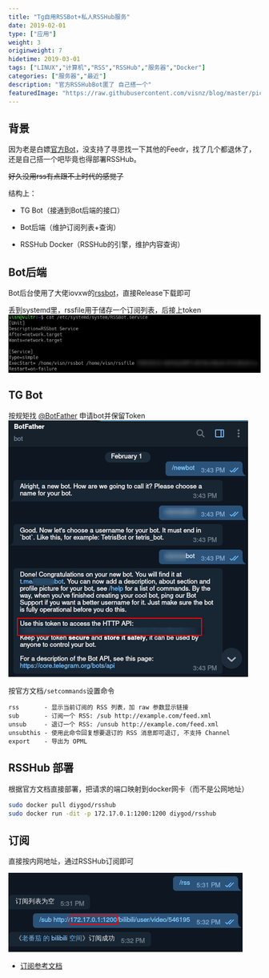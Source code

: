 ```yaml
---
title: "Tg自用RSSBot+私人RSSHub服务"
date: 2019-02-01
type: ["应用"]
weight: 3
originweight: 7
hidetime: 2019-03-01
tags: ["LINUX","计算机","RSS","RSSHub","服务器","Docker"]
categories: ["服务器","最近"]
description: "官方RSSHubBot匿了 自己搭一个"
featuredImage: "https://raw.githubusercontent.com/visnz/blog/master/pics/tgbot-rsshub/icon.png"
---
```


## 背景

因为老是白嫖[官方Bot](https://telegram.me/rsshubbot)，没支持了寻思找一下其他的Feedr，找了几个都退休了，还是自己搭一个吧毕竟也得部署RSSHub。

~~好久没用rss有点跟不上时代的感觉了~~

结构上：

- TG Bot（接通到Bot后端的接口）

- Bot后端（维护订阅列表+查询）

- RSSHub Docker（RSSHub的引擎，维护内容查询）


## Bot后端

Bot后台使用了大佬iovxw的[rssbot](https://github.com/iovxw/rssbot)，直接Release下载即可

丢到systemd里，rssfile用于储存一个订阅列表，后接上token
![](https://raw.githubusercontent.com/visnz/blog/master/pics/tgbot-rsshub/02.png)

## TG Bot
按规矩找 [@BotFather](https://telegram.me/BotFather) 申请bot并保留Token
![](https://raw.githubusercontent.com/visnz/blog/master/pics/tgbot-rsshub/01.png)

按官方文档``/setcommands``设置命令

```
rss       - 显示当前订阅的 RSS 列表，加 raw 参数显示链接
sub       - 订阅一个 RSS: /sub http://example.com/feed.xml
unsub     - 退订一个 RSS: /unsub http://example.com/feed.xml
unsubthis - 使用此命令回复想要退订的 RSS 消息即可退订, 不支持 Channel
export    - 导出为 OPML
```

## RSSHub 部署
根据官方文档直接部署，把请求的端口映射到docker网卡（而不是公网地址）

```bash
sudo docker pull diygod/rsshub
sudo docker run -dit -p 172.17.0.1:1200:1200 diygod/rsshub
```


## 订阅

直接按内网地址，通过RSSHub订阅即可

![](https://raw.githubusercontent.com/visnz/blog/master/pics/tgbot-rsshub/03.png)

- [订阅参考文档](https://docs.rsshub.app/)